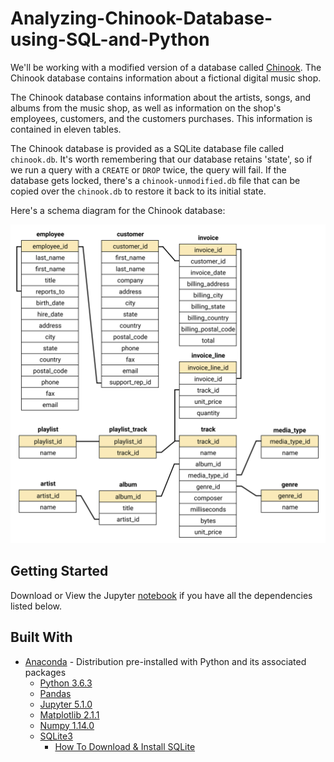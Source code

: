 # Analyzing-Chinook-Database-using-SQL-and-Python
We'll be working with a modified version of a database called [Chinook](https://github.com/lerocha/chinook-database). The Chinook database contains information about a fictional digital music shop.

The Chinook database contains information about the artists, songs, and albums from the music shop, as well as information on the shop's employees, customers, and the customers purchases. This information is contained in eleven tables.

The Chinook database is provided as a SQLite database file called `chinook.db`. It's worth remembering that our database retains 'state', so if we run a query with a `CREATE` or `DROP` twice, the query will fail. If the database gets locked, there's a `chinook-unmodified.db` file that can be copied over the `chinook.db` to restore it back to its initial state.

Here's a schema diagram for the Chinook database:

![alt text](chinook-schema.svg "Chinook Database Schema Diagram")

## Getting Started

Download or View the Jupyter [notebook](https://github.com/arjunchndr/Analyzing-Chinook-Database-using-SQL-and-Python/blob/master/Analyzing%20Chinook%20Database%20using%20SQL%20and%20Python.ipynb) if you have all the dependencies listed below.

## Built With

* [Anaconda](https://www.anaconda.com/download/) - Distribution pre-installed with Python and its associated packages
  * [Python 3.6.3](https://www.python.org/downloads/) 
  * [Pandas](http://pandas.pydata.org/pandas-docs/stable/install.html) 
  * [Jupyter 5.1.0](http://jupyter.org/install.html)
  * [Matplotlib 2.1.1](https://matplotlib.org/users/installing.html#installing-an-official-release)
  * [Numpy 1.14.0](https://pypi.python.org/pypi/numpy)
  * [SQLite3](https://www.sqlite.org/download.html)
    * [How To Download & Install SQLite](http://www.sqlitetutorial.net/download-install-sqlite/)
